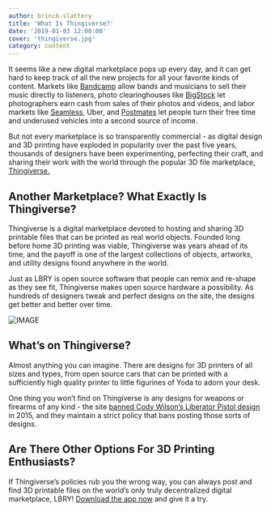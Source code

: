 ```yaml
---
author: brinck-slattery
title: 'What Is Thingiverse?'
date: '2019-01-03 12:00:00'
cover: 'thingiverse.jpg'
category: content
---
```


It seems like a new digital marketplace pops up every day, and it can get hard to keep track of all the new projects for all your favorite kinds of content. Markets like [Bandcamp](https://bandcamp.com) allow bands and musicians to sell their music directly to listeners, photo clearinghouses like [BigStock](https://www.bigstockphoto.com/) let photographers earn cash from sales of their photos and videos, and labor markets like [Seamless](https://www.seamless.com), Uber, and [Postmates](https://postmates.com) let people turn their free time and underused vehicles into a second source of income.

But not every marketplace is so transparently commercial - as digital design and 3D printing have exploded in popularity over the past five years, thousands of designers have been experimenting, perfecting their craft, and sharing their work with the world through the popular 3D file marketplace, [Thingiverse.](https://www.thingiverse.com)

## Another Marketplace? What Exactly Is Thingiverse?

Thingiverse is a digital marketplace devoted to hosting and sharing 3D printable files that can be printed as real world objects. Founded long before home 3D printing was viable, Thingiverse was years ahead of its time, and the payoff is one of the largest collections of objects, artworks, and utility designs found anywhere in the world.

Just as LBRY is open source software that people can remix and re-shape as they see fit, Thingiverse makes open source hardware a possibility. As hundreds of designers tweak and perfect designs on the site, the designs get better and better over time. 

![IMAGE](https://i.all3dp.com/wp-content/uploads/2017/11/26233307/lowpoly_starwars_darthvader1-e1510003424370-1284x722.jpg)

## What’s on Thingiverse?

Almost anything you can imagine. There are designs for 3D printers of all sizes and types, from open source cars that can be printed with a sufficiently high quality printer to little figurines of Yoda to adorn your desk.

One thing you won’t find on Thingiverse is any designs for weapons or firearms of any kind - the site [banned Cody Wilson’s Liberator Pistol design](https://3dprint.com/65142/free-for-all-liberator-3d-printable-gun-files-are-currnetly-being-downloaded-on-thingiverse) in 2015, and they maintain a strict policy that bans posting those sorts of designs.

## Are There Other Options For 3D Printing Enthusiasts?

 If Thingiverse’s policies rub you the wrong way, you can always post and find 3D printable files on the world’s only truly decentralized digital marketplace, LBRY! [Download the app now](http://lbry.io/get) and give it a try.
